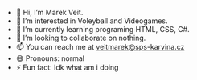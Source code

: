 - 👋 Hi, I’m Marek Veit.
- 👀 I’m interested in Voleyball and Videogames.
- 🌱 I’m currently learning programing HTML, CSS, C#.
- 💞️ I’m looking to collaborate on nothing.
- 📫 You can reach me at veitmarek@sps-karvina.cz
- 😄 Pronouns: normal
- ⚡ Fun fact: Idk what am i doing
